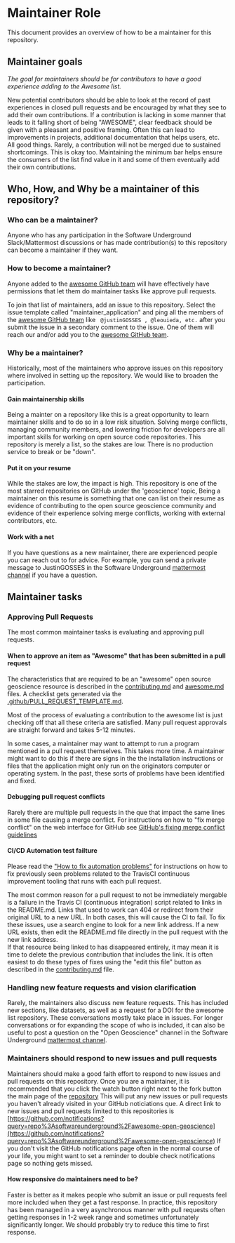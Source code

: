 # Maintainer Role

This document provides an overview of how to be a maintainer for this repository.

## Maintainer goals

_The goal for maintainers should be for contributors to have a good experience 
adding to the Awesome list._ 

New potential contributors should be able to look at the 
record of past experiences in closed pull requests and be encouraged by what 
they see to add their own contributions.
If a contribution is lacking in some manner that leads to it falling short 
of being "AWESOME", clear feedback should be given 
with a pleasant and positive framing. Often this can lead to improvements 
in projects, additional documentation that helps users, etc. All good things.
Rarely, a contribution will not be merged due to sustained shortcomings. 
This is okay too. Maintaining the minimum bar helps ensure the consumers of 
the list find value in it and some of them eventually add their own 
contributions.

## Who, How, and Why be a maintainer of this repository?

### Who can be a maintainer?

Anyone who has any participation in the Software Underground 
Slack/Mattermost discussions or has made contribution(s) to this repository
can become a maintainer if they want.

### How to become a maintainer?

Anyone added to the 
[awesome GitHub team](https://github.com/orgs/softwareunderground/teams/awesome) 
will have effectively have permissions that let them do maintainer tasks
like approve pull requests. 

To join that list of maintainers, add an issue to this repository. 
Select the issue template called "maintainer_application"
and ping all the members of the 
[awesome GitHub team](https://github.com/orgs/softwareunderground/teams/awesome)
like ` @justinGOSSES , @leouieda, etc.` after you submit the issue in a secondary 
comment to the issue.
One of them will reach our and/or add you to the
[awesome GitHub team](https://github.com/orgs/softwareunderground/teams/awesome).

### Why be a maintainer?

Historically, most of the maintainers who approve issues on this repository
where involved in setting up the repository. 
We would like to broaden the participation. 

#### Gain maintainership skills

Being a mainter on a repository like this is a great opportunity to 
learn maintainer skills and to do so in a low risk situation. 
Solving merge conflicts, managing community members, and lowering friction 
for developers are all important skills for working on open source 
code repositories. This repository is merely a list, so the stakes 
are low. There is no production service to break or be "down".

#### Put it on your resume

While the stakes are low, the impact is high.
This repository is one of the most starred repositories on GitHub 
under the 'geoscience' topic, Being a maintainer on this resume 
is something that one can list on 
their resume as evidence of contributing to the open source geoscience 
community and evidence of their experience solving merge conflicts, 
working with external contributors, etc. 

#### Work with a net

If you have questions as a new maintainer, there are
experienced people you can reach out to for advice. 
For example, you can send a private message to JustinGOSSES
in the Software Underground [mattermost channel](https://softwareunderground.org/mattermost)
if you have a question.

## Maintainer tasks

### Approving Pull Requests

The most common maintainer tasks is evaluating and approving pull requests. 

#### When to approve an item as "Awesome" that has been submitted in a pull request

The characteristics that are required to be an "awesome" open source geoscience
resource is described in the [contributing.md](/contributing.md) 
and [awesome.md](/awesome.md) files. A checklist gets 
generated via 
the [.github/PULL_REQUEST_TEMPLATE.md](.github/PULL_REQUEST_TEMPLATE.md).

Most of the process of evaluating a 
contribution to the awesome list is just checking 
off that all these criteria are satisfied.
Many pull request approvals are straight forward and takes 5-12 minutes.

In some cases, a maintainer may want to attempt to 
run a program mentioned in a pull request themselves. This takes more time. 
A maintainer might want to do this if there are signs in the
the installation instructions or files that the application
might only run on the originators computer or operating system.
In the past, these sorts of problems have been identified 
and fixed.

#### Debugging pull request conflicts

Rarely there are multiple pull requests in the que that 
impact the same lines in some file causing a merge conflict.
For instructions on how to "fix merge conflict" on the web interface for 
GitHub see 
[GitHub's fixing merge conflict guidelines](https://docs.github.com/en/pull-requests/collaborating-with-pull-requests/addressing-merge-conflicts/resolving-a-merge-conflict-on-github)

#### CI/CD Automation test failture

Please read the ["How to fix automation problems"](contributing.md/#how-to-fix-automation-problems) for instructions on how to fix 
previously seen problems related to the TravisCI continuous improvement 
tooling that runs with each pull request. 

The most common reason for a pull request to not be immediately 
mergable is a failure in the Travis CI (continuous integration) 
script related to links in the README.md.
Links that used to work can 404 or redirect from their original 
URL to a new URL. In both cases, this will cause the CI to fail.
To fix these issues, use a search engine
to look for a new link address. If a new URL exists, then edit 
the README.md file directly in the pull request with the new link address.  
If that resource being linked to has disappeared entirely, it 
may mean it is time to delete the previous contribution that includes the link. 
It is often easiest to do these types of fixes using the 
"edit this file" button as described in 
the [contributing.md](/contributing.md) file.

### Handling new feature requests and vision clarification

Rarely, the maintainers also discuss new feature requests. 
This has included new sections, like datasets, as well as a request 
for a DOI for the awesome list repository. 
These conversations mostly take place in issues. For longer conversations 
or for expanding the scope of who is included, it can also be useful
to post a question on the "Open Geoscience" channel in the 
Software Underground [mattermost channel](https://softwareunderground.org/mattermost). 

### Maintainers should respond to new issues and pull requests

Maintainers should make a good faith effort to 
respond to new issues and pull requests on this repository.
Once you are a maintainer, it is recommended that you click the 
watch button right next to the fork button the main page of the 
[repository](https://github.com/softwareunderground/awesome-open-geoscience)
This will put any new issues or pull requests you haven't already visited
in your GitHub noticiations que. 
A direct link to new issues and pull requests limited to 
this repositories is [https://github.com/notifications?query=repo%3Asoftwareunderground%2Fawesome-open-geoscience](https://github.com/notifications?query=repo%3Asoftwareunderground%2Fawesome-open-geoscience)
If you don't visit the GitHub notifications page often in the normal course
of your life, you might want
to set a reminder to double check notifications page so nothing gets missed.

#### How responsive do maintainers need to be?

Faster is better as it makes people who submit an issue or pull requests 
feel more included when they get a fast response. 
In practice, this repository has been managed in a very asynchronous manner 
with pull requests often getting responses in 1-2 week range and sometimes unfortunately significantly longer. We should probably try to reduce this time to first response.